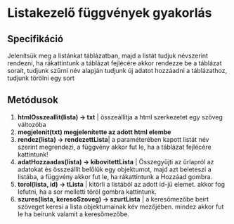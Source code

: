 # Listakezelő függvények gyakorlás

## Specifikáció

Jelenítsük meg a listánkat táblázatban, majd a listát tudjuk névszerint rendezni, ha rákattintunk a táblázat fejlécére
akkor rendezze be a táblázat sorait,
tudjunk szűrni név alapján
tudjunk új adatot hozzáadni a táblázathoz,
tudjunk törölni egy sort

## Metódusok

1. **htmlOsszeallit(lista) -> txt** | összeállítja a html szerkezetet egy szöveg változóba
2. **megjelenit(txt) megjelenítette az adott html elembe**
3. **rendez(lista) -> rendezettLista**| a paraméterében kapott listát név szerint megrendezi, a függvény akkor fut le, 
ha a táblázat fejlécére kattintunk!
4. **adatHozzaadas(lista) -> kibovitettLista** | Összegyűjti az űrlapról az adatokat és összeállít belőlük egy objektumot,
majd azt beleteszi a listába, a függvény akkor fut le, ha rákattintunk a Hozzáad gombra.
5. **torol(lista, id) -> tLista** | kitörli a listából az adott id-jű elemet.
akkor fog lefutni, ha a sor melletti töröl gombra kattintunk. 
6. **szures(lista, keresoSzoveg) -> szurtLista** | a keresőmezőbe beírt szöveget keresi a lista objektumainak kév mezőjében.
mindez akkor fut le ha beírunk valamit a keresőmezőbe.